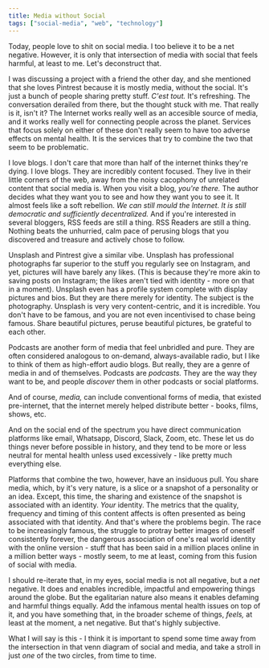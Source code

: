 ```yaml
---
title: Media without Social
tags: ["social-media", "web", "technology"]
---
```


Today, people love to shit on social media. I too believe it to be a net negative. However, it is only that intersection of media with social that feels harmful, at least to me. Let's deconstruct that.

I was discussing a project with a friend the other day, and she mentioned that she loves Pintrest because it is mostly media, without the social. It's just a bunch of people sharing pretty stuff. _C'est tout._ It's refreshing. The conversation derailed from there, but the thought stuck with me. That really is it, isn't it? The Internet works really well as an accesible source of media, and it works really well for connecting people across the planet. Services that focus solely on either of these don't really seem to have too adverse effects on mental health. It is the services that try to combine the two that seem to be problematic.

I love blogs. I don't care that more than half of the internet thinks they're dying. I love blogs. They are incredibly content focused. They live in their little corners of the web, away from the noisy cacophony of unrelated content that social media is. When you visit a blog, _you're there._ The author decides what they want you to see and how they want you to see it. It almost feels like a soft rebellion. _We can still mould the Internet. It is still democratic and sufficiently decentralized._ And if you're interested in several bloggers, RSS feeds are still a thing. RSS Readers are still a thing. Nothing beats the unhurried, calm pace of perusing blogs that you discovered and treasure and actively chose to follow.

Unsplash and Pintrest give a similar vibe. Unsplash has professional photographs far superior to the stuff you regularly see on Instagram, and yet, pictures will have barely any likes. (This is because they're more akin to saving posts on Instagram; the likes aren't tied with identity - more on that in a moment). Unsplash even has a profile system complete with display pictures and bios. But they are there merely for identity. The subject is the photography. Unsplash is very very content-centric, and it is incredible. You don't have to be famous, and you are not even incentivised to chase being famous. Share beautiful pictures, peruse beautiful pictures, be grateful to each other.

Podcasts are another form of media that feel unbridled and pure. They are often considered analogous to on-demand, always-available radio, but I like to think of them as high-effort audio blogs. But really, they are a genre of media in and of themselves. Podcasts are _podcasts._ They are the way they want to be, and people _discover_ them in other podcasts or social platforms.

And of course, _media,_ can include conventional forms of media, that existed pre-internet, that the internet merely helped distribute better - books, films, shows, etc.

And on the social end of the spectrum you have direct communication platforms like email, Whatsapp, Discord, Slack, Zoom, etc. These let us do things never before possible in history, and they tend to be more or less neutral for mental health unless used excessively - like pretty much everything else.

Platforms that combine the two, however, have an insiduous pull. You share media, which, by it's very nature, is a slice or a snapshot of a personality or an idea. Except, this time, the sharing and existence of the snapshot is associated with an identity. _Your_ identity. The metrics that the quality, frequency and timing of this content affects is often presented as being associated with that identity. And that's where the problems begin. The race to be increasingly famous, the struggle to protray better images of oneself consistently forever, the dangerous association of one's real world identity with the online version - stuff that has been said in a million places online in a million better ways - mostly seem, to me at least, coming from this fusion of social with media.

I should re-iterate that, in my eyes, social media is not all negative, but a _net_ negative. It does and enables incredible, impactful and empowering things around the globe. But the egalitarian nature also means it enables defaming and harmful things equally. Add the infamous mental health issues on top of it, and you have something that, in the broader scheme of things, _feels,_ at least at the moment, a net negative. But that's highly subjective.

What I will say is this - I think it is important to spend some time away from the intersection in that venn diagram of social and media, and take a stroll in just _one_ of the two circles, from time to time.